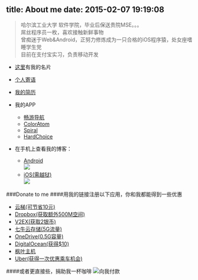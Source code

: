 title: About me
date: 2015-02-07 19:19:08
---
>哈尔滨工业大学 软件学院，毕业后保送贵院MSE。。。  
>屌丝程序员一枚，喜欢接触新鲜事物  
>曾痴迷于Web&Android，正努力修炼成为一只合格的iOS程序猿，处女座嗜睡学生党  
>目前在支付宝实习，负责移动开发

- [这里](http://about.me/yulingtianxia/)有我的名片  

- [个人寄语](http://yulingtianxia.com/about/aboutme.html)  
- [我的简历](http://resume.yulingtianxia.com)  
- 我的APP
	- [畅游导航](http://changyou.yulingtianxia.com)  
	- [ColorAtom](http://coloratom.yulingtianxia.com)  
	- [Spiral](http:spiral.yulingtianxia.com)  
	- [HardChoice](http://hardchoice.yulingtianxia.com)  
	
- 在手机上查看我的博客：
	- [Android](http://7ni3rk.com1.z0.glb.clouddn.com/blog_android.apk)  
	![](http://7ni3rk.com1.z0.glb.clouddn.com/qrcode-android.png)  
	- [iOS(需越狱)](http://7ni3rk.com1.z0.glb.clouddn.com/玉令天下的Blog_0.3_iosbrk.ipa)  
	![](http://7ni3rk.com1.z0.glb.clouddn.com/qrcode-ios.png)

###Donate to me
####用我的链接注册以下应用，你和我都能得到一些优惠  
- [云梯(可节省10元)](http://tizipro.com/?r=ee0508bc191f5651)  
- [Dropbox(获取额外500M空间)](https://db.tt/qpgWW1VU)
- [V2EX(获取2银币)](http://www.v2ex.com/?r=yulingtianxia)
- [七牛云存储(5G流量)](https://portal.qiniu.com/signup?code=3l9qmmes7kimq)
- [OneDrive(0.5G容量)](https://onedrive.live.com/?invref=71b98deb9fa7a559&invsrc=90)
- [DigitalOcean(获得$10)](https://www.digitalocean.com/?refcode=2c163841a4f4)
- [枫叶主机](https://www.fyzhuji.com/aff.php?aff=1139)
- [Uber(获得一次优惠乘车机会)](https://get.uber.com.cn/invite/ld7io)

####或者更直接些，捐助我一杯咖啡
![向我付款](http://7ni3rk.com1.z0.glb.clouddn.com/zhifubao.png)  

<script async src="//pagead2.googlesyndication.com/pagead/js/adsbygoogle.js"></script>
<!-- ad -->
<ins class="adsbygoogle"
     style="display:block"
     data-ad-client="ca-pub-4671213864485232"
     data-ad-slot="9486775501"
     data-ad-format="auto"></ins>
<script>
(adsbygoogle = window.adsbygoogle || []).push({});
</script>
